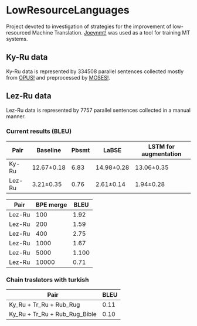 # LowResourceLanguages
Project devoted to investigation of strategies for the improvement of low-resourced Machine Translation. [Joeynmt!](https://github.com/joeynmt/joeynmt) was used as a tool for training MT systems.

## Ky-Ru data
Ky-Ru data is represented by 334508 parallel sentences collected mostly from [OPUS!](http://opus.nlpl.eu/) and preprocessed by [MOSES!](http://www.statmt.org/moses/).

## Lez-Ru data
Lez-Ru data is represented by 7757 parallel sentences collected in a manual manner.

### Current results (BLEU)

| Pair  | Baseline | Pbsmt | LaBSE | LSTM for augmentation |
| ------------- | ------------- | ------------- | ------------- | ------------- |
| Ky-Ru  | 12.67±0.18   | 6.83 | 14.98±0.28   | 13.06±0.35 |
| Lez-Ru  | 3.21±0.35  | 0.76 | 2.61±0.14 | 1.94±0.28 |

| Pair  | BPE merge | BLEU
| ------------- | ------------- | ------------- |
| Lez-Ru | 100  | 1.92 |
| Lez-Ru | 200   | 1.59 |
| Lez-Ru | 400   | 2.75 |
| Lez-Ru | 1000   | 1.67 |
| Lez-Ru | 5000   | 1.100 |
| Lez-Ru | 10000   | 0.71 |


### Chain traslators with turkish

| Pair  | BLEU | 
| ------------- | ------------- |
| Ky_Ru + Tr_Ru + Rub_Rug  | 0.11   |
| Ky_Ru + Tr_Ru + Rub_Rug_Bible  | 0.10  |
